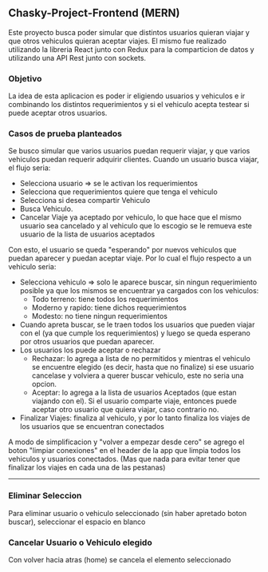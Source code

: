 ## Chasky-Project-Frontend (MERN)

Este proyecto busca poder simular que distintos usuarios quieran viajar y que otros vehiculos quieran
aceptar viajes. El mismo fue realizado utilizando la libreria React junto con Redux para la comparticion de datos y
utilizando una API Rest junto con sockets.

### Objetivo

La idea de esta aplicacion es poder ir eligiendo usuarios y vehiculos e ir combinando los distintos requerimientos y si el vehiculo acepta testear si puede aceptar otros usuarios.

### Casos de prueba planteados

Se busco simular que varios usuarios puedan requerir viajar, y que varios vehiculos puedan requerir adquirir clientes.
Cuando un usuario busca viajar, el flujo seria:
-   Selecciona usuario => se le activan los requerimientos
-   Selecciona que requerimientos quiere que tenga el vehiculo
-   Selecciona si desea compartir Vehiculo
-   Busca Vehiculo.
-   Cancelar Viaje ya aceptado por vehiculo, lo que hace que el mismo usuario sea cancelado y al vehiculo que lo escogio se le remueva este usuario de la lista de usuarios aceptados

Con esto, el usuario se queda "esperando" por nuevos vehiculos que puedan aparecer y puedan aceptar viaje. Por lo cual
el flujo respecto a un vehiculo seria:
-   Selecciona vehiculo => solo le aparece buscar, sin ningun requerimiento posible ya que los mismos se encuentrar ya cargados
    con los vehiculos:
    -   Todo terreno: tiene todos los requerimientos
    -   Moderno y rapido: tiene dichos requerimientos
    -   Modesto: no tiene ningun requerimientos
-   Cuando apreta buscar, se le traen todos los usuarios que pueden viajar con el (ya que cumple los requerimientos) y luego se queda esperano por otros usuarios que puedan aparecer.
-   Los usuarios los puede aceptar o rechazar
    -   Rechazar: lo agrega a lista de no permitidos y mientras el vehiculo se encuentre elegido (es decir, hasta que no finalize) si ese usuario cancelase y volviera a querer buscar vehiculo, este no seria una opcion.
    -   Aceptar: lo agrega a la lista de usuarios Aceptados (que estan viajando con el). Si el usuario comparte viaje, entonces puede aceptar otro usuario que quiera viajar, caso contrario no.
-   Finalizar Viajes: finaliza al vehiculo, y por lo tanto finaliza los viajes de los usuarios que se encuentran conectados

A modo de simplificacion y "volver a empezar desde cero" se agrego el boton "limpiar conexiones" en el header de la app que limpia todos los vehiculos y usuarios conectados. (Mas que nada para evitar tener que finalizar los viajes en cada una de las pestanas)

--- 
### Eliminar Seleccion

Para eliminar usuario o vehiculo seleccionado (sin haber apretado boton buscar), seleccionar el espacio en blanco 

### Cancelar Usuario o Vehiculo elegido

Con volver hacia atras (home) se cancela el elemento seleccionado


